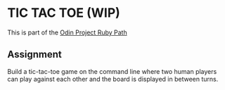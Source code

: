 # TIC TAC TOE (WIP)

This is part of the [Odin Project Ruby Path](https://www.theodinproject.com/paths/full-stack-ruby-on-rails/courses/ruby)

## Assignment
Build a tic-tac-toe game on the command line where two human players can play against each other and the board is displayed in between turns.
